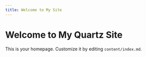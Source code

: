 ```yaml
---
title: Welcome to My Site
---
```


# Welcome to My Quartz Site

This is your homepage. Customize it by editing `content/index.md`.
